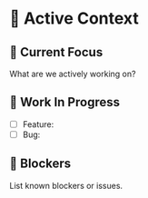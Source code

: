 # 🚧 Active Context

## 🔄 Current Focus
What are we actively working on?

## 🧱 Work In Progress
- [ ] Feature: 
- [ ] Bug: 

## 🚫 Blockers
List known blockers or issues.

